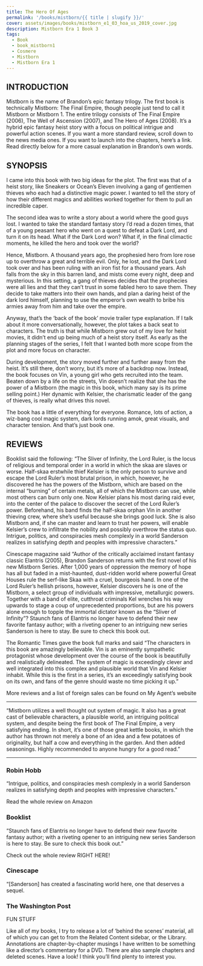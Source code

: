 ```yaml
---
title: The Hero Of Ages
permalink: '/books/mistborn/{{ title | slugify }}/'
cover: assets/images/books/mistborn_e1_03_hoa_us_2019_cover.jpg
description: Mistborn Era 1 Book 3
tags:
  - Book
  - book_mistborn1
  - Cosmere
  - Mistborn
  - Mistborn Era 1
---
```


## INTRODUCTION

Mistborn is the name of Brandon’s epic fantasy trilogy. The first book is technically Mistborn: The Final Empire, though people just tend to call it Mistborn or Mistborn 1. The entire trilogy consists of The Final Empire (2006), The Well of Ascension (2007), and The Hero of Ages (2008). It’s a hybrid epic fantasy heist story with a focus on political intrigue and powerful action scenes. If you want a more standard review, scroll down to the news media ones. If you want to launch into the chapters, here’s a link. Read directly below for a more casual explanation in Brandon’s own words.

## SYNOPSIS

I came into this book with two big ideas for the plot. The first was that of a heist story, like Sneakers or Ocean’s Eleven involving a gang of gentlemen thieves who each had a distinctive magic power. I wanted to tell the story of how their different magics and abilities worked together for them to pull an incredible caper.

The second idea was to write a story about a world where the good guys lost. I wanted to take the standard fantasy story I’d read a dozen times, that of a young peasant hero who went on a quest to defeat a Dark Lord, and turn it on its head. What if the Dark Lord won? What if, in the final climactic moments, he killed the hero and took over the world?

Hence, Mistborn. A thousand years ago, the prophesied hero from lore rose up to overthrow a great and terrible evil. Only, he lost, and the Dark Lord took over and has been ruling with an iron fist for a thousand years. Ash falls from the sky in this barren land, and mists come every night, deep and mysterious. In this setting, a gang of thieves decides that the prophecies were all lies and that they can’t trust in some fabled hero to save them. They decide to take matters into their own hands, and plan a daring heist of the dark lord himself, planning to use the emperor’s own wealth to bribe his armies away from him and take over the empire.

Anyway, that’s the ‘back of the book’ movie trailer type explanation. If I talk about it more conversationally, however, the plot takes a back seat to characters. The truth is that while Mistborn grew out of my love for heist movies, it didn’t end up being much of a heist story itself. As early as the planning stages of the series, I felt that I wanted both more scope from the plot and more focus on character.

During development, the story moved further and further away from the heist. It’s still there, don’t worry, but it’s more of a backdrop now. Instead, the book focuses on Vin, a young girl who gets recruited into the team. Beaten down by a life on the streets, Vin doesn’t realize that she has the power of a Mistborn (the magic in this book, which many say is its prime selling point.) Her dynamic with Kelsier, the charismatic leader of the gang of thieves, is really what drives this novel.

The book has a little of everything for everyone. Romance, lots of action, a wiz-bang cool magic system, dark lords running amok, great visuals, and character tension. And that’s just book one.

## REVIEWS

Booklist said the following: “The Sliver of Infinity, the Lord Ruler, is the locus of religious and temporal order in a world in which the skaa are slaves or worse. Half-skaa erstwhile thief Kelsier is the only person to survive and escape the Lord Ruler’s most brutal prison, in which, however, he discovered he has the powers of the Mistborn, which are based on the internal “burning” of certain metals, all of which the Mistborn can use, while most others can burn only one. Now Kelsier plans his most daring raid ever, into the center of the palace to discover the secret of the Lord Ruler’s power. Beforehand, his band finds the half-skaa orphan Vin in another thieving crew, where she’s useful because she brings good luck. She is also Mistborn and, if she can master and learn to trust her powers, will enable Kelsier’s crew to infiltrate the nobility and possibly overthrow the status quo. Intrigue, politics, and conspiracies mesh complexly in a world Sanderson realizes in satisfying depth and peoples with impressive characters.”

Cinescape magazine said “Author of the critically acclaimed instant fantasy classic Elantris (2005), Brandon Sanderson returns with the first novel of his new Mistborn Series. After 1,000 years of oppression the memory of hope has all but faded in a mist-haunted, dust-ridden world where powerful Great Houses rule the serf-like Skaa with a cruel, bourgeois hand. In one of the Lord Ruler’s hellish prisons, however, Kelsier discovers he is one of the Mistborn, a select group of individuals with impressive, metallurgic powers. Together with a band of elite, cutthroat criminals Kel wrenches his way upwards to stage a coup of unprecedented proportions, but are his powers alone enough to topple the immortal dictator known as the “Sliver of Infinity”? Staunch fans of Elantris no longer have to defend their new favorite fantasy author; with a riveting opener to an intriguing new series Sanderson is here to stay. Be sure to check this book out.

The Romantic Times gave the book full marks and said “The characters in this book are amazingly believable. Vin is an eminently sympathetic protagonist whose development over the course of the book is beautifully and realistically delineated. The system of magic is exceedingly clever and well integrated into this complex and plausible world that Vin and Kelsier inhabit. While this is the first in a series, it’s an exceedingly satisfying book on its own, and fans of the genre should waste no time picking it up.”

More reviews and a list of foreign sales can be found on My Agent’s website

---

“Mistborn utilizes a well thought out system of magic. It also has a great cast of believable characters, a plausible world, an intriguing political system, and despite being the first book of The Final Empire, a very satisfying ending. In short, it’s one of those great kettle books, in which the author has thrown not merely a bone of an idea and a few potatoes of originality, but half a cow and everything in the garden. And then added seasonings. Highly recommended to anyone hungry for a good read.”

---

### Robin Hobb

“Intrigue, politics, and conspiracies mesh complexly in a world Sanderson realizes in satisfying depth and peoples with impressive characters.”

Read the whole review on Amazon

### Booklist

“Staunch fans of Elantris no longer have to defend their new favorite fantasy author; with a riveting opener to an intriguing new series Sanderson is here to stay. Be sure to check this book out.”

Check out the whole review RIGHT HERE!

### Cinescape

“[Sanderson] has created a fascinating world here, one that deserves a sequel.

### The Washington Post

FUN STUFF

Like all of my books, I try to release a lot of ‘behind the scenes’ material, all of which you can get to from the Related Content sidebar, or the Library. Annotations are chapter-by-chapter musings I have written to be something like a director’s commentary for a DVD. There are also sample chapters and deleted scenes. Have a look! I think you’ll find plenty to interest you.
